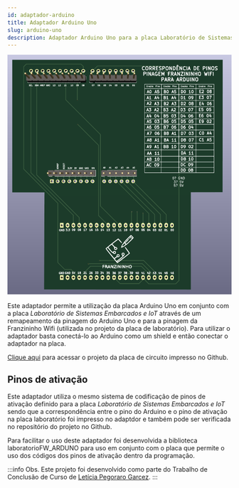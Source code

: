 ```yaml
---
id: adaptador-arduino
title: Adaptador Arduino Uno
slug: arduino-uno
description: Adaptador Arduino Uno para a placa Laboratório de Sistemas Embarcados e IoT
---
```


![](./../img/3d-adaptador.png)

Este adaptador permite a utilização da placa Arduino Uno em conjunto com a placa _Laboratório de Sistemas Embarcados e IoT_ através de um remapeamento da pinagem do Arduino Uno e para a pinagem da Franzininho Wifi (utilizada no projeto da placa de laboratório). Para utilizar o adaptador basta conectá-lo ao Arduino como um shield e então conectar o adaptador na placa.

[Clique aqui](https://github.com/Franzininho/laboratorio-SEIoT-adaptador-arduino) para acessar o projeto da placa de circuito impresso no Github.


## Pinos de ativação

Este adaptador utiliza o mesmo sistema de codificação de pinos de ativação definido para a placa _Laboratório de Sistemas Embarcados e IoT_ sendo que a correspondência entre o pino do Arduino e o pino de ativação na placa laboratório foi impresso no adaptdor e também pode ser verificada no repositório do projeto no Github.

Para facilitar o uso deste adaptador foi desenvolvida a biblioteca laboratorioFW_ARDUNO para uso em conjunto com o placa que permite o uso dos códigos dos pinos de ativação dentro da programação.

:::info Obs.
Este projeto foi desenvolvido como parte do Trabalho de Conclusão de Curso de [Letícia Pegoraro Garcez](https://github.com/LelePG).
:::
